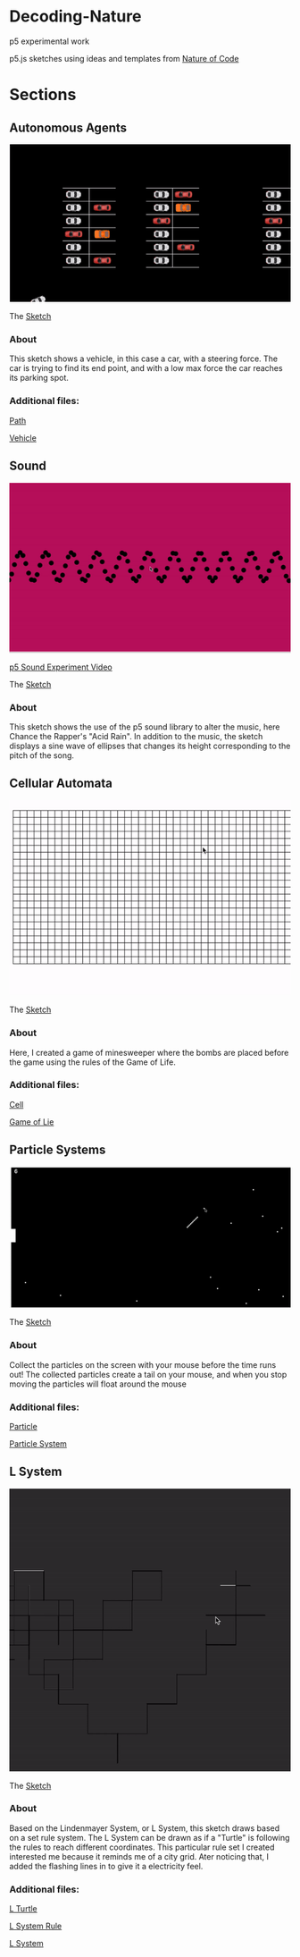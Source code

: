 # Decoding-Nature
p5 experimental work

p5.js sketches using ideas and templates from [Nature of Code](https://natureofcode.com/)

# Sections

## Autonomous Agents

![GIF of Autonomous Agents Sketch](https://github.com/njw275/Decoding-Nature/blob/master/Documentation/agent.gif)

The [Sketch](https://github.com/njw275/Decoding-Nature/blob/master/Autonomous%20Agents/White-sketch-AA.js)

### About

This sketch shows a vehicle, in this case a car, with a steering force. The car is trying to find its end point, and with a low max force the car reaches its parking spot. 

### Additional files:

[Path](https://github.com/njw275/Decoding-Nature/blob/master/Autonomous%20Agents/White-path-AA.jsl)

[Vehicle](https://github.com/njw275/Decoding-Nature/blob/master/Autonomous%20Agents/White-vehicle-AA.js)

## Sound

![GIF of Sounds Sketch](https://github.com/njw275/Decoding-Nature/blob/master/Documentation/soundGIF.gif)

[p5 Sound Experiment Video](https://vimeo.com/286714860)

The [Sketch](https://github.com/njw275/Decoding-Nature/blob/master/p5-Sound/sketch.js)

### About

This sketch shows the use of the p5 sound library to alter the music, here Chance the Rapper's "Acid Rain". In addition to the music, the sketch displays a sine wave of ellipses that changes its height corresponding to the pitch of the song.

## Cellular Automata

![GIF of Cellular Automata Sketch](https://github.com/njw275/Decoding-Nature/blob/master/Documentation/minesweeper.gif)

The [Sketch](https://github.com/njw275/Decoding-Nature/blob/master/Cellular%20Automata/Nick-CA-sketch.js)

### About

Here, I created a game of minesweeper where the bombs are placed before the game using the rules of the Game of Life. 

### Additional files:

[Cell](https://github.com/njw275/Decoding-Nature/blob/master/Cellular%20Automata/Nick-CA-Cell.js)

[Game of Lie](https://github.com/njw275/Decoding-Nature/blob/master/Cellular%20Automata/Nick-CA-GOL.js)


## Particle Systems

![GIF of Particle System Sketch](https://github.com/njw275/Decoding-Nature/blob/master/Documentation/ezgif.com-video-to-gif.gif)

The [Sketch](https://github.com/njw275/Decoding-Nature/blob/master/Particle%20Systems/White-Assign4-sketch.js)

### About

Collect the particles on the screen with your mouse before the time runs out! The collected particles create a tail on your mouse, and when you stop moving the particles will float around the mouse

### Additional files:

[Particle](https://github.com/njw275/Decoding-Nature/blob/master/Particle%20Systems/White-particle.js)

[Particle System](https://github.com/njw275/Decoding-Nature/blob/master/Particle%20Systems/White-particle_system.js)


## L System

![GIF of L System Sketch](https://github.com/njw275/Decoding-Nature/blob/master/Documentation/grid.gif)

The [Sketch](https://github.com/njw275/Decoding-Nature/blob/master/LSystem/LWhite-sketch.js)

### About

Based on the Lindenmayer System, or L System, this sketch draws based on a set rule system. The L System can be drawn as if a "Turtle" is following the rules to reach different coordinates. This particular rule set I created interested me because it reminds me of a city grid. Ater noticing that, I added the flashing lines in to give it a electricity feel.


### Additional files:

[L Turtle](https://github.com/njw275/Decoding-Nature/blob/master/LSystem/LWhite-Turtle.js)

[L System Rule](https://github.com/njw275/Decoding-Nature/blob/master/LSystem/LWhite-Rule.js)

[L System](https://github.com/njw275/Decoding-Nature/blob/master/LSystem/LWhite-LSystem.js)

